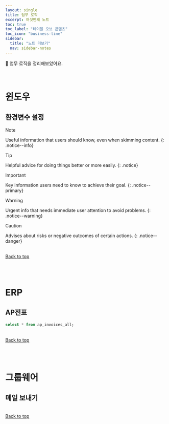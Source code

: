 ```yaml
---
layout: single
title: 업무 로직
excerpt: 여섯번째 노트
toc: true
toc_label: "테이블 오브 콘텐츠"
toc_icon: "business-time"
sidebar:
  title: "노트 더보기"
  nav: sidebar-notes
---
```


🏢 업무 로직을 정리해보았어요.
<br><br><br>
# 윈도우
## 환경변수 설정

> [!NOTE]
> Useful information that users should know, even when skimming content.
> {: .notice--info}

> [!TIP]
> Helpful advice for doing things better or more easily.
> {: .notice}

> [!IMPORTANT]
> Key information users need to know to achieve their goal.
> {: .notice--primary}

> [!WARNING]
> Urgent info that needs immediate user attention to avoid problems.
> {: .notice--warning}

> [!CAUTION]
> Advises about risks or negative outcomes of certain actions.
> {: .notice--danger}

<br>
<a href="#" class="btn btn--success">Back to top</a>
<br>

<br><br>
# ERP
## AP전표
```sql
select * from ap_invoices_all;
```
<br>
<a href="#" class="btn btn--success">Back to top</a>
<br>

<br><br>
# 그룹웨어
## 메일 보내기
<br>
<a href="#" class="btn btn--success">Back to top</a>
<br>
